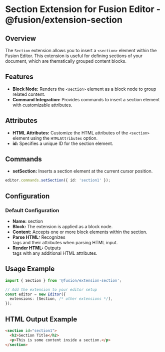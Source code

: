 # Section Extension for Fusion Editor - @fusion/extension-section

## Overview

The `Section` extension allows you to insert a `<section>` element within the Fusion Editor. This extension is useful for defining sections of your document, which are thematically grouped content blocks.

## Features

- **Block Node:** Renders the `<section>` element as a block node to group related content.
- **Command Integration:** Provides commands to insert a section element with customizable attributes.

## Attributes

- **HTML Attributes:** Customize the HTML attributes of the `<section>` element using the `HTMLAttributes` option.
- **id:** Specifies a unique ID for the section element.

## Commands

- **setSection:** Inserts a section element at the current cursor position.
```typescript
editor.commands.setSection({ id: 'section1' });
```

## Configuration
### Default Configuration
- **Name:** section
- **Block:** The extension is applied as a block node.
- **Content:** Accepts one or more block elements within the section.
- **Parse HTML:** Recognizes <section> tags and their attributes when parsing HTML input.
- **Render HTML:** Outputs <section> tags with any additional HTML attributes.

## Usage Example

```typescript
import { Section } from '@fusion/extension-section';

// Add the extension to your editor setup
const editor = new Editor({
  extensions: [Section, /* other extensions */],
});
```

## HTML Output Example

```html
<section id="section1">
  <h2>Section Title</h2>
  <p>This is some content inside a section.</p>
</section>
```
